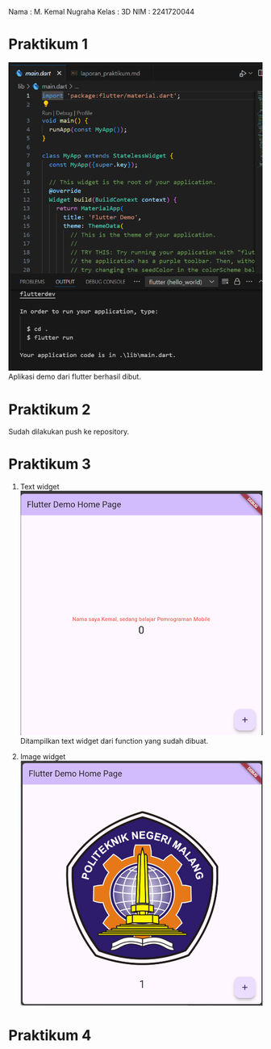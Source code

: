 Nama    : M. Kemal Nugraha
Kelas   : 3D
NIM     : 2241720044

# Praktikum 1
![](img/praktikum1.png)
Aplikasi demo dari flutter berhasil dibut.

# Praktikum 2
Sudah dilakukan push ke repository.

# Praktikum 3
1. Text widget
![](img/praktikum3.1hasil.png)
Ditampilkan text widget dari function yang sudah dibuat.

2. Image widget
![](img/praktikum3.2hasil.png)

# Praktikum 4